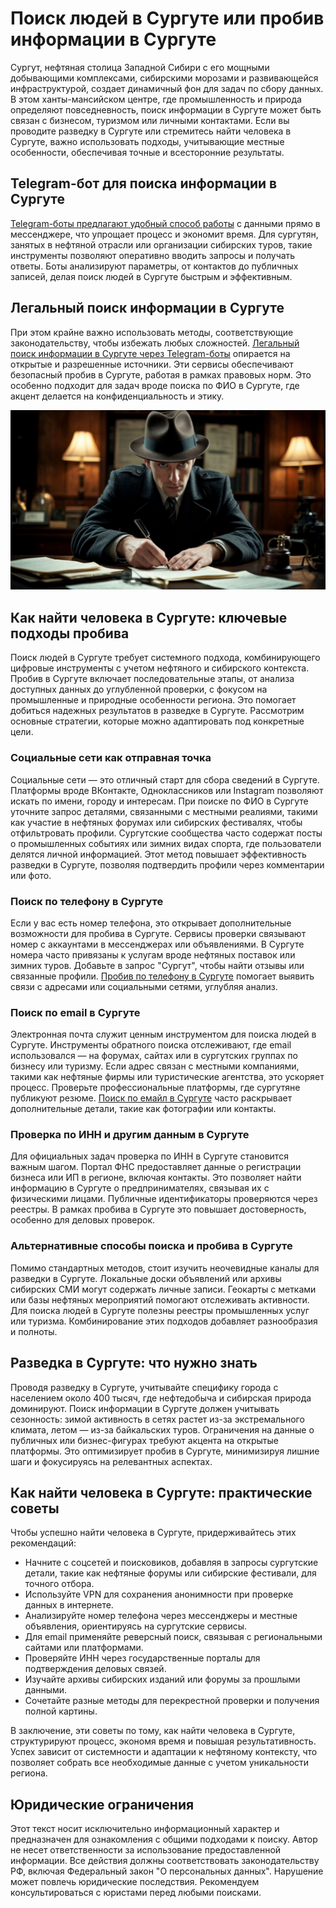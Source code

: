 # Поиск людей в Сургуте или пробив информации в Сургуте
Сургут, нефтяная столица Западной Сибири с его мощными добывающими комплексами, сибирскими морозами и развивающейся инфраструктурой, создает динамичный фон для задач по сбору данных. В этом ханты-мансийском центре, где промышленность и природа определяют повседневность, поиск информации в Сургуте может быть связан с бизнесом, туризмом или личными контактами. Если вы проводите разведку в Сургуте или стремитесь найти человека в Сургуте, важно использовать подходы, учитывающие местные особенности, обеспечивая точные и всесторонние результаты.
## Telegram-бот для поиска информации в Сургуте
[Telegram-боты предлагают удобный способ работы](https://telegra.ph/Luchshij-Telegram-bot-dlya-poiska-08-07) с данными прямо в мессенджере, что упрощает процесс и экономит время. Для сургутян, занятых в нефтяной отрасли или организации сибирских туров, такие инструменты позволяют оперативно вводить запросы и получать ответы. Боты анализируют параметры, от контактов до публичных записей, делая поиск людей в Сургуте быстрым и эффективным.
## Легальный поиск информации в Сургуте
При этом крайне важно использовать методы, соответствующие законодательству, чтобы избежать любых сложностей. [Легальный поиск информации в Сургуте через Telegram-боты](https://telegra.ph/Luchshij-Telegram-bot-dlya-poiska-08-07-2) опирается на открытые и разрешенные источники. Эти сервисы обеспечивают безопасный пробив в Сургуте, работая в рамках правовых норм. Это особенно подходит для задач вроде поиска по ФИО в Сургуте, где акцент делается на конфиденциальность и этику.

![Поиск людей в Сургуте, пробив в Сургуте](Поиск%20людей%20в%20Сургуте%2C%20пробив%20в%20Сургуте.jpeg)

## Как найти человека в Сургуте: ключевые подходы пробива
Поиск людей в Сургуте требует системного подхода, комбинирующего цифровые инструменты с учетом нефтяного и сибирского контекста. Пробив в Сургуте включает последовательные этапы, от анализа доступных данных до углубленной проверки, с фокусом на промышленные и природные особенности региона. Это помогает добиться надежных результатов в разведке в Сургуте. Рассмотрим основные стратегии, которые можно адаптировать под конкретные цели.
### Социальные сети как отправная точка
Социальные сети — это отличный старт для сбора сведений в Сургуте. Платформы вроде ВКонтакте, Одноклассников или Instagram позволяют искать по имени, городу и интересам. При поиске по ФИО в Сургуте уточните запрос деталями, связанными с местными реалиями, такими как участие в нефтяных форумах или сибирских фестивалях, чтобы отфильтровать профили. Сургутские сообщества часто содержат посты о промышленных событиях или зимних видах спорта, где пользователи делятся личной информацией. Этот метод повышает эффективность разведки в Сургуте, позволяя подтвердить профили через комментарии или фото.
### Поиск по телефону в Сургуте
Если у вас есть номер телефона, это открывает дополнительные возможности для пробива в Сургуте. Сервисы проверки связывают номер с аккаунтами в мессенджерах или объявлениями. В Сургуте номера часто привязаны к услугам вроде нефтяных поставок или зимних туров. Добавьте в запрос "Сургут", чтобы найти отзывы или связанные профили. [Пробив по телефону в Сургуте](https://dataqa.ru/poisk-po-nomeru-i-probiv-telefona-v-surgute/) помогает выявить связи с адресами или социальными сетями, углубляя анализ.
### Поиск по email в Сургуте
Электронная почта служит ценным инструментом для поиска людей в Сургуте. Инструменты обратного поиска отслеживают, где email использовался — на форумах, сайтах или в сургутских группах по бизнесу или туризму. Если адрес связан с местными компаниями, такими как нефтяные фирмы или туристические агентства, это ускоряет процесс. Проверьте профессиональные платформы, где сургутяне публикуют резюме. [Поиск по емайл в Сургуте](https://dataqa.ru/poisk-po-elektronnoj-pochte-i-probiv-emajl-v-surgute/) часто раскрывает дополнительные детали, такие как фотографии или контакты.
### Проверка по ИНН и другим данным в Сургуте
Для официальных задач проверка по ИНН в Сургуте становится важным шагом. Портал ФНС предоставляет данные о регистрации бизнеса или ИП в регионе, включая контакты. Это позволяет найти информацию в Сургуте о предпринимателях, связывая их с физическими лицами. Публичные идентификаторы проверяются через реестры. В рамках пробива в Сургуте это повышает достоверность, особенно для деловых проверок.
### Альтернативные способы поиска и пробива в Сургуте
Помимо стандартных методов, стоит изучить неочевидные каналы для разведки в Сургуте. Локальные доски объявлений или архивы сибирских СМИ могут содержать личные записи. Геокарты с метками или базы нефтяных мероприятий помогают отслеживать активности. Для поиска людей в Сургуте полезны реестры промышленных услуг или туризма. Комбинирование этих подходов добавляет разнообразия и полноты.
## Разведка в Сургуте: что нужно знать
Проводя разведку в Сургуте, учитывайте специфику города с населением около 400 тысяч, где нефтедобыча и сибирская природа доминируют. Поиск информации в Сургуте должен учитывать сезонность: зимой активность в сетях растет из-за экстремального климата, летом — из-за байкальских туров. Ограничения на данные о публичных или бизнес-фигурах требуют акцента на открытые платформы. Это оптимизирует пробив в Сургуте, минимизируя лишние шаги и фокусируясь на релевантных аспектах.
## Как найти человека в Сургуте: практические советы
Чтобы успешно найти человека в Сургуте, придерживайтесь этих рекомендаций:
* Начните с соцсетей и поисковиков, добавляя в запросы сургутские детали, такие как нефтяные форумы или сибирские фестивали, для точного отбора.
* Используйте VPN для сохранения анонимности при проверке данных в интернете.
* Анализируйте номер телефона через мессенджеры и местные объявления, ориентируясь на сургутские сервисы.
* Для email применяйте реверсный поиск, связывая с региональными сайтами или платформами.
* Проверяйте ИНН через государственные порталы для подтверждения деловых связей.
* Изучайте архивы сибирских изданий или форумы за прошлыми данными.
* Сочетайте разные методы для перекрестной проверки и получения полной картины.

В заключение, эти советы по тому, как найти человека в Сургуте, структурируют процесс, экономя время и повышая результативность. Успех зависит от системности и адаптации к нефтяному контексту, что позволяет собрать все необходимые данные с учетом уникальности региона.
## Юридические ограничения
Этот текст носит исключительно информационный характер и предназначен для ознакомления с общими подходами к поиску. Автор не несет ответственности за использование предоставленной информации. Все действия должны соответствовать законодательству РФ, включая Федеральный закон "О персональных данных". Нарушение может повлечь юридические последствия. Рекомендуем консультироваться с юристами перед любыми поисками.
